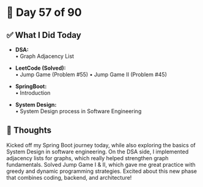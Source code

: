 # 📅 Day 57 of 90  

## ✅ What I Did Today  
- **DSA:**  
  • Graph Adjacency List  

- **LeetCode (Solved):**  
  • Jump Game (Problem #55)
  • Jump Game II (Problem #45) 

- **SpringBoot:**  
  • Introduction

- **System Design:**  
  • System Design process in Software Engineering 

## 💭 Thoughts  
Kicked off my Spring Boot journey today, while also exploring the basics of System Design in software engineering. On the DSA side, I implemented adjacency lists for graphs, which really helped strengthen graph fundamentals.
Solved Jump Game I & II, which gave me great practice with greedy and dynamic programming strategies. Excited about this new phase that combines coding, backend, and architecture!
